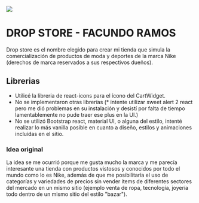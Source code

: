 
![](./drop-store-tienda.gif)

# DROP STORE - FACUNDO RAMOS

Drop store es el nombre elegido para crear mi tienda que simula la comercialización de productos de moda y deportes de la marca Nike (derechos de marca reservados a sus respectivos dueños).

## Librerias

 - Utilicé la libreria de react-icons para el ícono del CartWidget.
 - No se implementaron otras librerías (* intente utilizar sweet alert 2 react pero me dió problemas en su instalación y desistí    por falta de tiempo lamentablemente no pude traer ese plus en la UI.)
 - No se utilizó Bootstrap react, material UI, o alguna del estilo, intenté realizar lo más vanilla posible en cuanto a diseño, estilos y animaciones incluídas en el sitio.

### Idea original

La idea se me ocurrió porque me gusta mucho la marca y me parecía interesante una tienda con productos vistosos y conocidos por todo el mundo como lo es Nike, además de que me posibilitaría el uso de categorías y variedades de precios sin vender items de diferentes sectores del mercado en un mismo sitio (ejemplo venta de ropa, tecnología, joyería todo dentro de un mismo sitio del estilo "bazar").
